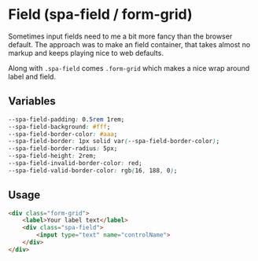 # Field (spa-field / form-grid)
Sometimes input fields need to me a bit more fancy than the browser default. The approach was to make an field container, that takes almost no markup and keeps playing nice to web defaults.

Along with `.spa-field` comes `.form-grid` which makes a nice wrap around label and field. 

## Variables
```css
--spa-field-padding: 0.5rem 1rem;
--spa-field-background: #fff;
--spa-field-border-color: #aaa;
--spa-field-border: 1px solid var(--spa-field-border-color);
--spa-field-border-radius: 5px;
--spa-field-height: 2rem;
--spa-field-invalid-border-color: red;
--spa-field-valid-border-color: rgb(16, 188, 0);
```

## Usage
```html
<div class="form-grid">
    <label>Your label text</label>
    <div class="spa-field">
        <input type="text" name="controlName">
    </div>
</div>
```